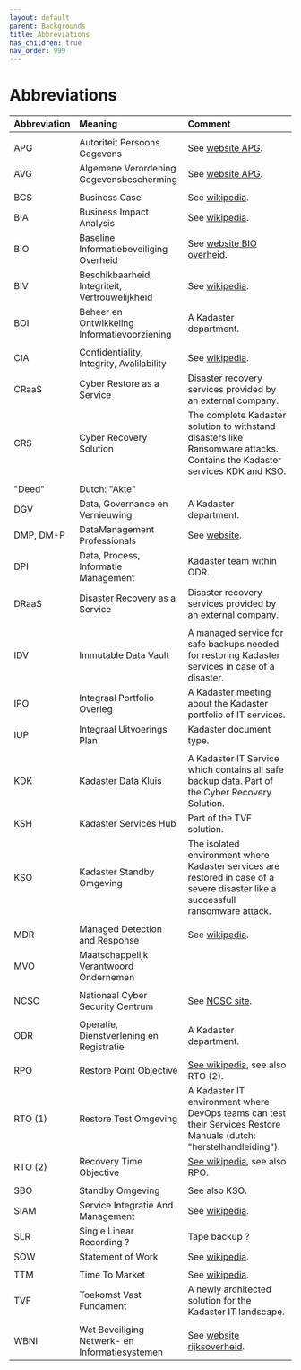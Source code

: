```yaml
---
layout: default
parent: Backgrounds
title: Abbreviations
has_children: true
nav_order: 999
---
```


# Abbreviations

|Abbreviation|Meaning|Comment|
|:---|:---|:---|
| | | |
|APG | Autoriteit Persoons Gegevens | See [website APG](https://www.autoriteitpersoonsgegevens.nl/). |
|AVG | Algemene Verordening Gegevensbescherming | See [website APG](https://autoriteitpersoonsgegevens.nl/nl/over-privacy/wetten/algemene-verordening-gegevensbescherming-avg). |
| | | |
|BCS | Business Case | See [wikipedia](https://en.wikipedia.org/wiki/Business_case). |
|BIA | Business Impact Analysis | See [wikipedia](https://en.wikipedia.org/wiki/Business_continuity_planning). |
|BIO | Baseline Informatiebeveiliging Overheid | See [website BIO overheid](https://bio-overheid.nl/). |
|BIV | Beschikbaarheid, Integriteit, Vertrouwelijkheid | See [wikipedia](https://nl.wikipedia.org/wiki/BIV-classificatie). |
|BOI | Beheer en Ontwikkeling Informatievoorziening | A Kadaster department. |
| | | |
|CIA | Confidentiality, Integrity, Avalilability | See [wikipedia](https://en.wikipedia.org/wiki/Information_security#Key_concepts). |
|CRaaS | Cyber Restore as a Service | Disaster recovery services provided by an external company. |
|CRS | Cyber Recovery Solution | The complete Kadaster solution to withstand disasters like Ransomware attacks. Contains the Kadaster services KDK and KSO.  |
| | | |
|"Deed" | Dutch: "Akte" | |
|DGV | Data, Governance en Vernieuwing | A Kadaster department. |
|DMP, DM-P| DataManagement Professionals | See [website](https://www.dm-p.com/). |
|DPI | Data, Process, Informatie Management | Kadaster team within ODR. |
|DRaaS | Disaster Recovery as a Service | Disaster recovery services provided by an external company. |
| | | |
|IDV | Immutable Data Vault | A managed service for safe backups needed for restoring Kadaster services in case of a disaster. |
|IPO | Integraal Portfolio Overleg | A Kadaster meeting about the Kadaster portfolio of IT services. |
|IUP | Integraal Uitvoerings Plan | Kadaster document type. |
| | | |
|KDK| Kadaster Data Kluis | A Kadaster IT Service which contains all safe backup data. Part of the Cyber Recovery Solution. |
|KSH | Kadaster Services Hub | Part of the TVF solution. |
|KSO | Kadaster Standby Omgeving | The isolated environment where Kadaster services are restored in case of a severe disaster like a successfull ransomware attack. |
| | | |
|MDR | Managed Detection and Response | See [wikipedia](https://en.wikipedia.org/wiki/Managed_security_service). |
|MVO | Maatschappelijk Verantwoord Ondernemen | 
| | | |
|NCSC | Nationaal Cyber Security Centrum | See [NCSC site](https://www.ncsc.nl/).
| | | |
|ODR | Operatie, Dienstverlening en Registratie | A Kadaster department. |
| | | |
| RPO | Restore Point Objective | [See wikipedia](https://en.wikipedia.org/wiki/Disaster_recovery#Recovery_Point_Objective), see also RTO (2). |
|RTO (1)| Restore Test Omgeving | A Kadaster IT environment where DevOps teams can test their Services Restore Manuals (dutch: "herstelhandleiding"). |
|RTO (2)| Recovery Time Objective | [See wikipedia](https://en.wikipedia.org/wiki/Disaster_recovery#Recovery_Time_Objective), see also RPO. |
| | | |
|SBO| Standby Omgeving | See also KSO. |
|SIAM | Service Integratie And Management | See [wikipedia](https://en.wikipedia.org/wiki/Service_integration_and_management). |
|SLR | Single Linear Recording ? | Tape backup ? |
|SOW | Statement of Work | See [wikipedia](https://en.wikipedia.org/wiki/Statement_of_work). |
| | | |
|TTM | Time To Market | See [wikipedia](https://en.wikipedia.org/wiki/Time_to_market). |
|TVF | Toekomst Vast Fundament | A newly architected solution for the Kadaster IT landscape. |
| | | |
|WBNI | Wet Beveiliging Netwerk- en Informatiesystemen | See [website rijksoverheid](https://www.rijksoverheid.nl/documenten/rapporten/2018/09/01/wet-beveiliging-netwerk--en-informatiesystemen-wbni-voor-digitale-dienstverleners). |

